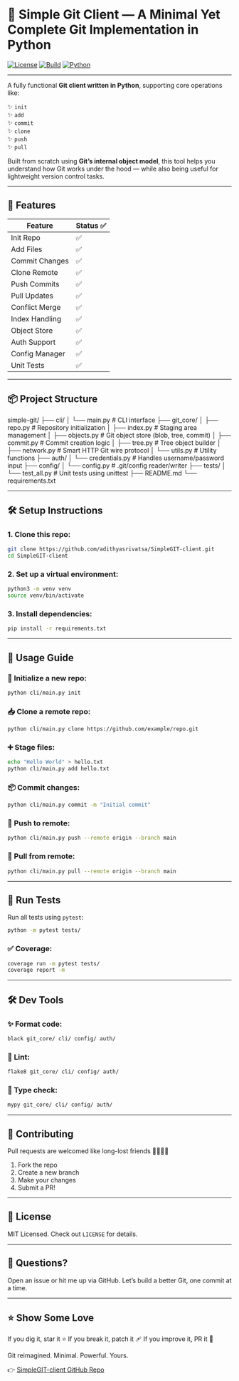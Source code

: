 # 🧵 Simple Git Client — A Minimal Yet Complete Git Implementation in Python

[![License](https://img.shields.io/badge/license-MIT-blue.svg)](LICENSE) 
[![Build](https://img.shields.io/badge/build-passing-brightgreen)](#) 
[![Python](https://img.shields.io/badge/python-3.8+-blue.svg)](#) 

---

A fully functional **Git client written in Python**, supporting core operations like:

✨ `init`  
✨ `add`  
✨ `commit`  
✨ `clone`  
✨ `push`  
✨ `pull`  

Built from scratch using **Git’s internal object model**, this tool helps you understand how Git works under the hood — while also being useful for lightweight version control tasks.

---

## 🧰 Features

| Feature         | Status ✅ |
|----------------|-----------|
| Init Repo      | ✅        |
| Add Files      | ✅        |
| Commit Changes | ✅        |
| Clone Remote   | ✅        |
| Push Commits   | ✅        |
| Pull Updates   | ✅        |
| Conflict Merge | ✅        |
| Index Handling | ✅        |
| Object Store   | ✅        |
| Auth Support   | ✅        |
| Config Manager | ✅        |
| Unit Tests     | ✅        |

---

## 📦 Project Structure
simple-git/
├── cli/
│ └── main.py # CLI interface
├── git_core/
│ ├── repo.py # Repository initialization
│ ├── index.py # Staging area management
│ ├── objects.py # Git object store (blob, tree, commit)
│ ├── commit.py # Commit creation logic
│ ├── tree.py # Tree object builder
│ ├── network.py # Smart HTTP Git wire protocol
│ └── utils.py # Utility functions
├── auth/
│ └── credentials.py # Handles username/password input
├── config/
│ └── config.py # .git/config reader/writer
├── tests/
│ └── test_all.py # Unit tests using unittest
├── README.md
└── requirements.txt

---

## 🛠️ Setup Instructions

### 1. Clone this repo:

```bash
git clone https://github.com/adithyasrivatsa/SimpleGIT-client.git
cd SimpleGIT-client
```

### 2. Set up a virtual environment:

```bash
python3 -m venv venv
source venv/bin/activate
```

### 3. Install dependencies:

```bash
pip install -r requirements.txt
```

---

## 🚀 Usage Guide

### 🧱 Initialize a new repo:

```bash
python cli/main.py init
```

### 📥 Clone a remote repo:

```bash
python cli/main.py clone https://github.com/example/repo.git 
```

### ➕ Stage files:

```bash
echo "Hello World" > hello.txt
python cli/main.py add hello.txt
```

### 📦 Commit changes:

```bash
python cli/main.py commit -m "Initial commit"
```

### 🚀 Push to remote:

```bash
python cli/main.py push --remote origin --branch main
```

### 🔄 Pull from remote:

```bash
python cli/main.py pull --remote origin --branch main
```

---

## 🧪 Run Tests

Run all tests using `pytest`:

```bash
python -m pytest tests/
```

### ✅ Coverage:

```bash
coverage run -m pytest tests/
coverage report -m
```

---

## 🛠️ Dev Tools

### ✨ Format code:

```bash
black git_core/ cli/ config/ auth/
```

### 🚨 Lint:

```bash
flake8 git_core/ cli/ config/ auth/
```

### 🧠 Type check:

```bash
mypy git_core/ cli/ config/ auth/
```

---

## 🤝 Contributing

Pull requests are welcomed like long-lost friends 🫱🏼‍🫲🏽

1. Fork the repo
2. Create a new branch
3. Make your changes
4. Submit a PR!

---

## 📄 License

MIT Licensed. Check out `LICENSE` for details.

---

## 💬 Questions?

Open an issue or hit me up via GitHub.
Let’s build a better Git, one commit at a time.

---

## ⭐ Show Some Love

If you dig it, star it ⭐
If you break it, patch it 🩹
If you improve it, PR it 🚀

Git reimagined. Minimal. Powerful. Yours.

👉 [SimpleGIT-client GitHub Repo](https://github.com/ArchieTUX/SimpleGIT-client)

